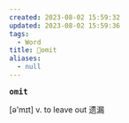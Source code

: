 ```yaml
---
created: 2023-08-02 15:59:32
updated: 2023-08-02 15:59:36
tags:
  - Word
title: 📖omit
aliases:
  - null
---
```


<pre><strong>omit</strong></pre>
[ə'mɪt]
v. to leave out 遗漏
